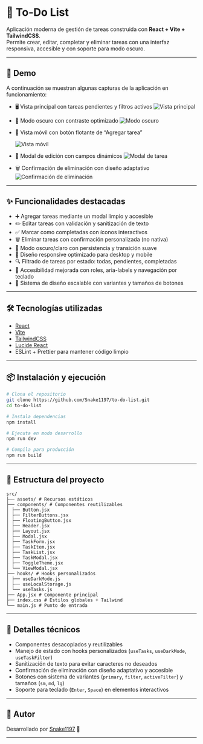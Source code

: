 # 📝 To-Do List

Aplicación moderna de gestión de tareas construida con **React + Vite + TailwindCSS**.  
Permite crear, editar, completar y eliminar tareas con una interfaz responsiva, accesible y con soporte para modo oscuro.

---

## 🚀 Demo

A continuación se muestran algunas capturas de la aplicación en funcionamiento:

- 🖥️ Vista principal con tareas pendientes y filtros activos
  ![Vista principal](public/main-view.png)

- 🌙 Modo oscuro con contraste optimizado
  ![Modo oscuro](public/dark-mode.png)

- 📱 Vista móvil con botón flotante de “Agregar tarea”

  ![Vista móvil](public/mobile-view.png)

- 📝 Modal de edición con campos dinámicos
  ![Modal de tarea](public/task-modal.png)

- 🗑️ Confirmación de eliminación con diseño adaptativo
  ![Confirmación de eliminación](public/delete-confirmation.png)

---

## ✨ Funcionalidades destacadas

- ➕ Agregar tareas mediante un modal limpio y accesible
- ✏️ Editar tareas con validación y sanitización de texto
- ✅ Marcar como completadas con íconos interactivos
- 🗑️ Eliminar tareas con confirmación personalizada (no nativa)
- 🌙 Modo oscuro/claro con persistencia y transición suave
- 📱 Diseño responsive optimizado para desktop y mobile
- 🔍 Filtrado de tareas por estado: todas, pendientes, completadas
- 🧠 Accesibilidad mejorada con roles, aria-labels y navegación por teclado
- 🎨 Sistema de diseño escalable con variantes y tamaños de botones

---

## 🛠️ Tecnologías utilizadas

- [React](https://react.dev/)
- [Vite](https://vitejs.dev/)
- [TailwindCSS](https://tailwindcss.com/)
- [Lucide React](https://lucide.dev/)
- ESLint + Prettier para mantener código limpio

---

## 📦 Instalación y ejecución

```bash
# Clona el repositorio
git clone https://github.com/Snake1197/to-do-list.git
cd to-do-list

# Instala dependencias
npm install

# Ejecuta en modo desarrollo
npm run dev

# Compila para producción
npm run build
```

---

## 📂 Estructura del proyecto

```
src/
├── assets/ # Recursos estáticos
├── components/ # Componentes reutilizables
│ ├── Button.jsx
│ ├── FilterButtons.jsx
│ ├── FloatingButton.jsx
│ ├── Header.jsx
│ ├── Layout.jsx
│ ├── Modal.jsx
│ ├── TaskForm.jsx
│ ├── TaskItem.jsx
│ ├── TaskList.jsx
│ ├── TaskModal.jsx
│ ├── ToggleTheme.jsx
│ └── ViewModal.jsx
├── hooks/ # Hooks personalizados
│ ├── useDarkMode.js
│ ├── useLocalStorage.js
│ └── useTasks.js
├── App.jsx # Componente principal
├── index.css # Estilos globales + Tailwind
└── main.js # Punto de entrada
```

---

## 🧪 Detalles técnicos

- Componentes desacoplados y reutilizables
- Manejo de estado con hooks personalizados (`useTasks`, `useDarkMode`, `useTaskFilter`)
- Sanitización de texto para evitar caracteres no deseados
- Confirmación de eliminación con diseño adaptativo y accesible
- Botones con sistema de variantes (`primary`, `filter`, `activeFilter`) y tamaños (`sm`, `md`, `lg`)
- Soporte para teclado (`Enter`, `Space`) en elementos interactivos

---

## 📌 Autor

Desarrollado por [Snake1197](https://github.com/Snake1197) 🐍

---
